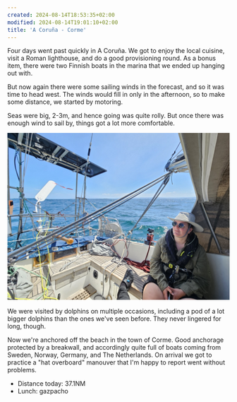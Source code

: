 ```yaml
---
created: 2024-08-14T18:53:35+02:00
modified: 2024-08-14T19:01:10+02:00
title: 'A Coruña - Corme'
---
```


Four days went past quickly in A Coruña. We got to enjoy the local cuisine, visit a Roman lighthouse, and do a good provisioning round. As a bonus item, there were two Finnish boats in the marina that we ended up hanging out with.

But now again there were some sailing winds in the forecast, and so it was time to head west. The winds would fill in only in the afternoon, so to make some distance, we started by motoring. 

Seas were big, 2-3m, and hence going was quite rolly. But once there was enough wind to sail by, things got a lot more comfortable.

![Image](../2024/130b6f03fa450ee8cc90850fe1237d11.jpg) 

We were visited by dolphins on multiple occasions, including a pod of a lot bigger dolphins than the ones we've seen before. They never lingered for long, though. 

Now we're anchored off the beach in the town of Corme. Good anchorage protected by a breakwall, and accordingly quite full of boats coming from Sweden, Norway, Germany, and The Netherlands. On arrival we got to practice a "hat overboard" manouver that I'm happy to report went without problems.

* Distance today: 37.1NM
* Lunch: gazpacho
